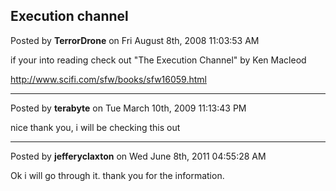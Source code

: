 ## Execution channel
Posted by **TerrorDrone** on Fri August 8th, 2008 11:03:53 AM

if your into reading check out "The Execution Channel" by Ken Macleod

<http://www.scifi.com/sfw/books/sfw16059.html>

--------------------------------------------------------------------------------

Posted by **terabyte** on Tue March 10th, 2009 11:13:43 PM

nice thank you, i will be checking this out

--------------------------------------------------------------------------------

Posted by **jefferyclaxton** on Wed June 8th, 2011 04:55:28 AM

Ok i will go through it. thank you for the information.
